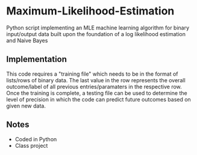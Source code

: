 # Maximum-Likelihood-Estimation

Python script implementing an MLE machine learning algorithm for binary input/output data built upon the foundation of a log likelihood estimation and Naive Bayes

## Implementation

This code requires a "training file" which needs to be in the format of lists/rows of binary data. The last value in the row represents the overall outcome/label of all previous entries/paramaters in the respective row. Once the training is complete, a testing file can be used to determine the level of precision in which the code can predict future outcomes based on given new data. 

## Notes

* Coded in Python
* Class project
